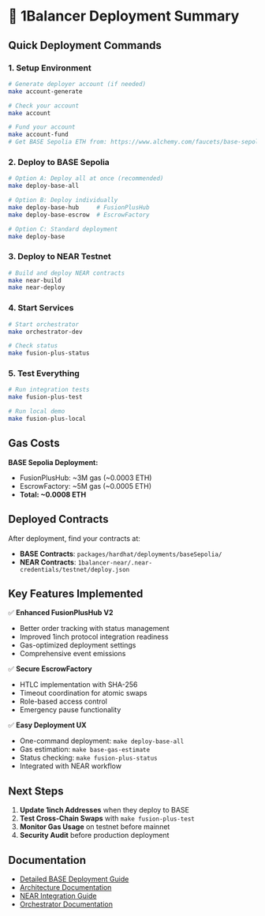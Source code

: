 # 🚀 1Balancer Deployment Summary

## Quick Deployment Commands

### 1. Setup Environment
```bash
# Generate deployer account (if needed)
make account-generate

# Check your account
make account

# Fund your account
make account-fund
# Get BASE Sepolia ETH from: https://www.alchemy.com/faucets/base-sepolia
```

### 2. Deploy to BASE Sepolia
```bash
# Option A: Deploy all at once (recommended)
make deploy-base-all

# Option B: Deploy individually
make deploy-base-hub     # FusionPlusHub
make deploy-base-escrow  # EscrowFactory

# Option C: Standard deployment
make deploy-base
```

### 3. Deploy to NEAR Testnet
```bash
# Build and deploy NEAR contracts
make near-build
make near-deploy
```

### 4. Start Services
```bash
# Start orchestrator
make orchestrator-dev

# Check status
make fusion-plus-status
```

### 5. Test Everything
```bash
# Run integration tests
make fusion-plus-test

# Run local demo
make fusion-plus-local
```

## Gas Costs

**BASE Sepolia Deployment:**
- FusionPlusHub: ~3M gas (~0.0003 ETH)
- EscrowFactory: ~5M gas (~0.0005 ETH)
- **Total: ~0.0008 ETH**

## Deployed Contracts

After deployment, find your contracts at:
- **BASE Contracts**: `packages/hardhat/deployments/baseSepolia/`
- **NEAR Contracts**: `1balancer-near/.near-credentials/testnet/deploy.json`

## Key Features Implemented

✅ **Enhanced FusionPlusHub V2**
- Better order tracking with status management
- Improved 1inch protocol integration readiness
- Gas-optimized deployment settings
- Comprehensive event emissions

✅ **Secure EscrowFactory**
- HTLC implementation with SHA-256
- Timeout coordination for atomic swaps
- Role-based access control
- Emergency pause functionality

✅ **Easy Deployment UX**
- One-command deployment: `make deploy-base-all`
- Gas estimation: `make base-gas-estimate`
- Status checking: `make fusion-plus-status`
- Integrated with NEAR workflow

## Next Steps

1. **Update 1inch Addresses** when they deploy to BASE
2. **Test Cross-Chain Swaps** with `make fusion-plus-test`
3. **Monitor Gas Usage** on testnet before mainnet
4. **Security Audit** before production deployment

## Documentation

- [Detailed BASE Deployment Guide](./BASE-DEPLOYMENT-GUIDE.md)
- [Architecture Documentation](./packages/hardhat/contracts/ethereum-hub/docs/)
- [NEAR Integration Guide](./1balancer-near/README.md)
- [Orchestrator Documentation](./packages/orchestrator/docs/)